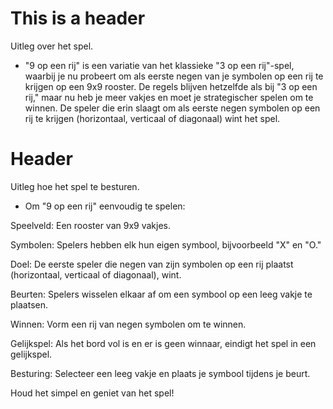 # This is a header

Uitleg over het spel. 

* "9 op een rij" is een variatie van het klassieke "3 op een rij"-spel, waarbij je nu probeert om als eerste negen van je symbolen op een rij te krijgen op een 9x9 rooster. De regels blijven hetzelfde als bij "3 op een rij," maar nu heb je meer vakjes en moet je strategischer spelen om te winnen. De speler die erin slaagt om als eerste negen symbolen op een rij te krijgen (horizontaal, verticaal of diagonaal) wint het spel.

# Header

Uitleg hoe het spel te besturen. 

* Om "9 op een rij" eenvoudig te spelen:

Speelveld: Een rooster van 9x9 vakjes.

Symbolen: Spelers hebben elk hun eigen symbool, bijvoorbeeld "X" en "O."

Doel: De eerste speler die negen van zijn symbolen op een rij plaatst (horizontaal, verticaal of diagonaal), wint.

Beurten: Spelers wisselen elkaar af om een symbool op een leeg vakje te plaatsen.

Winnen: Vorm een rij van negen symbolen om te winnen.

Gelijkspel: Als het bord vol is en er is geen winnaar, eindigt het spel in een gelijkspel.

Besturing: Selecteer een leeg vakje en plaats je symbool tijdens je beurt.

Houd het simpel en geniet van het spel!